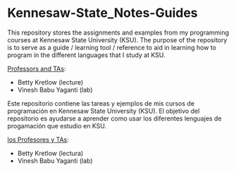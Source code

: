 # Kennesaw-State_Notes-Guides

This repository stores the assignments and examples from my programming courses at Kennesaw State University (KSU).
The purpose of the repository is to serve as a guide / learning tool / reference to aid in learning how to program in the different languages that I study at KSU.

<u>Professors and TAs</u>:
- Betty Kretlow (lecture)
- Vinesh Babu Yaganti (lab)


Este repositorio contiene las tareas y ejemplos de mis cursos de programación en Kennesaw State University (KSU).
El objetivo del repositorio es ayudarse a aprender como usar los diferentes lenguajes de progamación que estudio en KSU.

<u>los Profesores y TAs</u>:
- Betty Kretlow (lectura)
- Vinesh Babu Yaganti (lab)
